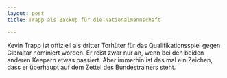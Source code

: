 ```yaml
---
layout: post
title: Trapp als Backup für die Nationalmannschaft

---
```


Kevin Trapp ist offiziell als dritter Torhüter für das Qualifikationsspiel gegen Gibraltar nominiert worden. Er reist zwar nur an, wenn bei den beiden anderen Keepern etwas passiert. Aber immerhin ist das mal ein Zeichen, dass er überhaupt auf dem Zettel des Bundestrainers steht.


